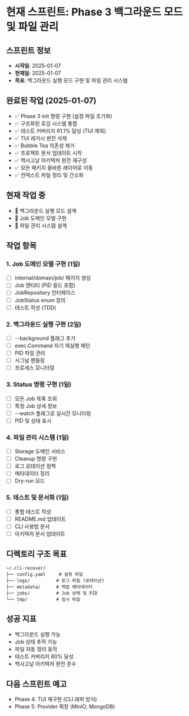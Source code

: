# 현재 스프린트: Phase 3 백그라운드 모드 및 파일 관리

## 스프린트 정보
- **시작일**: 2025-01-07
- **현재일**: 2025-01-07
- **목표**: 백그라운드 실행 모드 구현 및 파일 관리 시스템

## 완료된 작업 (2025-01-07)
- ✅ Phase 3 init 명령 구현 (설정 파일 초기화)
- ✅ 구조화된 로깅 시스템 통합
- ✅ 테스트 커버리지 61.1% 달성 (TUI 제외)
- ✅ TUI 레거시 완전 삭제
- ✅ Bubble Tea 의존성 제거
- ✅ 프로젝트 문서 업데이트 시작
- ✅ 헥사고날 아키텍처 완전 재구성
- ✅ 모든 패키지 올바른 레이어로 이동
- ✅ 컨텍스트 파일 정리 및 간소화

## 현재 작업 중
- 🔄 백그라운드 실행 모드 설계
- 🔄 Job 도메인 모델 구현
- 🔄 파일 관리 시스템 설계

## 작업 항목

### 1. Job 도메인 모델 구현 (1일)
- [ ] internal/domain/job/ 패키지 생성
- [ ] Job 엔티티 (PID 필드 포함)
- [ ] JobRepository 인터페이스
- [ ] JobStatus enum 정의
- [ ] 테스트 작성 (TDD)

### 2. 백그라운드 실행 구현 (2일)
- [ ] --background 플래그 추가
- [ ] exec.Command 자기 재실행 패턴
- [ ] PID 파일 관리
- [ ] 시그널 핸들링
- [ ] 프로세스 모니터링

### 3. Status 명령 구현 (1일)
- [ ] 모든 Job 목록 조회
- [ ] 특정 Job 상세 정보
- [ ] --watch 플래그로 실시간 모니터링
- [ ] PID 및 상태 표시

### 4. 파일 관리 시스템 (1일)
- [ ] Storage 도메인 서비스
- [ ] Cleanup 명령 구현
- [ ] 로그 로테이션 정책
- [ ] 메타데이터 정리
- [ ] Dry-run 모드

### 5. 테스트 및 문서화 (1일)
- [ ] 통합 테스트 작성
- [ ] README.md 업데이트
- [ ] CLI 사용법 문서
- [ ] 아키텍처 문서 업데이트

## 디렉토리 구조 목표
```
~/.cli-recover/
├── config.yaml     # 설정 파일
├── logs/          # 로그 파일 (로테이션)
├── metadata/      # 백업 메타데이터  
├── jobs/          # Job 상태 및 PID
└── tmp/           # 임시 파일
```

## 성공 지표
- 백그라운드 실행 가능
- Job 상태 추적 가능
- 파일 자동 정리 동작
- 테스트 커버리지 80% 달성
- 헥사고날 아키텍처 완전 준수

## 다음 스프린트 예고
- Phase 4: TUI 재구현 (CLI 래퍼 방식)
- Phase 5: Provider 확장 (MinIO, MongoDB)